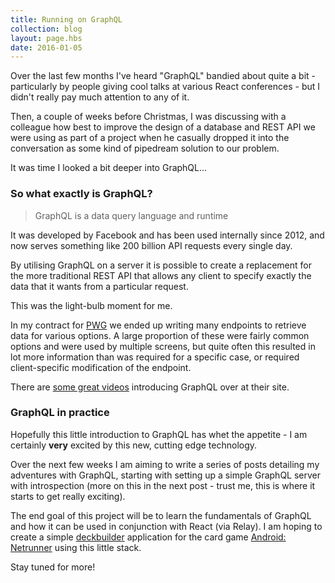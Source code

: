 ```yaml
---
title: Running on GraphQL
collection: blog
layout: page.hbs
date: 2016-01-05
---
```

Over the last few months I've heard "GraphQL" bandied about quite a bit - particularly by people giving cool talks at
various React conferences - but I didn't really pay much attention to any of it.

Then, a couple of weeks before Christmas, I was discussing with a colleague how best to improve the design of a database
and REST API we were using as part of a project when he casually dropped it into the conversation as some kind of 
pipedream solution to our problem.

It was time I looked a bit deeper into GraphQL...

### So what exactly is GraphQL?

> GraphQL is a data query language and runtime

It was developed by Facebook and has been used internally since 2012, and now serves something like 200 billion API 
requests every single day.

By utilising GraphQL on a server it is possible to create a replacement for the more traditional REST API that allows
any client to specify exactly the data that it wants from a particular request.

This was the light-bulb moment for me.

In my contract for [PWG](/portfolio/the-performance-window-group/) we ended up writing many endpoints to retrieve data
for various options. A large proportion of these were fairly common options and were used by multiple screens, but quite
often this resulted in lot more information than was required for a specific case, or required client-specific
modification of the endpoint.

There are [some great videos](http://graphql.org/docs/videos/) introducing GraphQL over at their site.

### GraphQL in practice

Hopefully this little introduction to GraphQL has whet the appetite - I am certainly **very** excited by this new, 
cutting edge technology.

Over the next few weeks I am aiming to write a series of posts detailing my adventures with GraphQL, starting with 
setting up a simple GraphQL server with introspection (more on this in the next post - trust me, this is where it starts
to get really exciting).

The end goal of this project will be to learn the fundamentals of GraphQL and how it can be used in conjunction with
React (via Relay). I am hoping to create a simple [deckbuilder](http://netrunnerdb.com/) application for the card game
[Android: Netrunner](https://en.wikipedia.org/wiki/Android:_Netrunner) using this little stack.

Stay tuned for more!